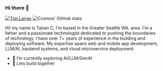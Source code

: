 ### Hi there 👋

<!--
**cosmosinnovate/cosmosinnovate** is a ✨ _special_ ✨ repository because its `README.md` (this file) appears on your GitHub profile.

Here are some ideas to get you started:

- 🔭 I’m currently working on ...
- 🌱 I’m currently learning ...
- 👯 I’m looking to collaborate on ...
- 🤔 I’m looking for help with ...
- 💬 Ask me about ...
- 📫 How to reach me: ...
- 😄 Pronouns: ...
- ⚡ Fun fact: ...
-->

[![Top Langs](https://github-readme-stats.vercel.app/api/top-langs/?username=anuraghazra&hide_progress=false)](https://github.com/anuraghazra/github-readme-stats)
![Cosmos' GitHub stats](https://github-readme-stats.vercel.app/api?username=cosmosinnovate&show_icons=true&theme=radical)


Hi! my name is Taban C, I'm based in the Greater Seattle WA. area. I'm a father and a passionate technologist dedicated to pushing the boundaries of technology. I have over 7+ years of experience in the building and deploying software.
My expertise spans web and mobile app development, LLM/AI, backend systems, and cloud microservice deployment.

- 🔭 I’m currently exploring AI/LLM/GenAI
- 👯 Lets build together
